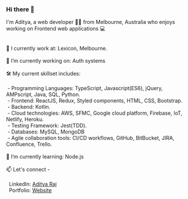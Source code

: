 ### Hi there 👋

<!--
**adiraj297/adiraj297** is a ✨ _special_ ✨ repository because its `README.md` (this file) appears on your GitHub profile.

Here are some ideas to get you started:

- 🔭 I’m currently working on ...
- 🌱 I’m currently learning ...
- 👯 I’m looking to collaborate on ...
- 🤔 I’m looking for help with ...
- 💬 Ask me about ...
- 📫 How to reach me: ...
- 😄 Pronouns: ...
- ⚡ Fun fact: ...
-->

<!-- <p align="center"> -->
I'm Aditya, a web developer 👨‍💻 from Melbourne, Australia who enjoys working on Frontend web applications :computer: <br/>
  <br/>
<!--  </p> -->
💼 I currently work at: Lexicon, Melbourne.  <br/>
 <br/>
🔭 I’m currently working on: Auth systems <br/>
 <br/>
🛠 My current skillset includes:  <br/>
 <br/>
&nbsp;- Programming Languages: TypeScript, Javascript(ES6), jQuery, AMPscript, Java, SQL, Python. <br/>
&nbsp;- Frontend: ReactJS, Redux, Styled components, HTML, CSS, Bootstrap. <br/>
&nbsp;- Backend: Kotlin. <br/>
&nbsp;- Cloud technologies: AWS, SFMC, Google cloud platform, Firebase, IoT, Netlify, Heroku. <br/>
&nbsp;- Testing Framework: Jest(TDD). <br/>
&nbsp;- Databases: MySQL, MongoDB <br/>
&nbsp;- Agile collaboration tools: CI/CD workflows, GitHub, BitBucket, JIRA, Confluence, Trello. <br/>
 <br/>
🌱 I’m currently learning: Node.js <br/>
 <br/>
📫 Let's connect - <br/>
<br/>
&nbsp;&nbsp;LinkedIn: [Aditya Raj](https://www.linkedin.com/in/adityaraj97/) <br/>
&nbsp;&nbsp;Portfolio: [Website](https://aditya-raj-portfolio.netlify.app/)


